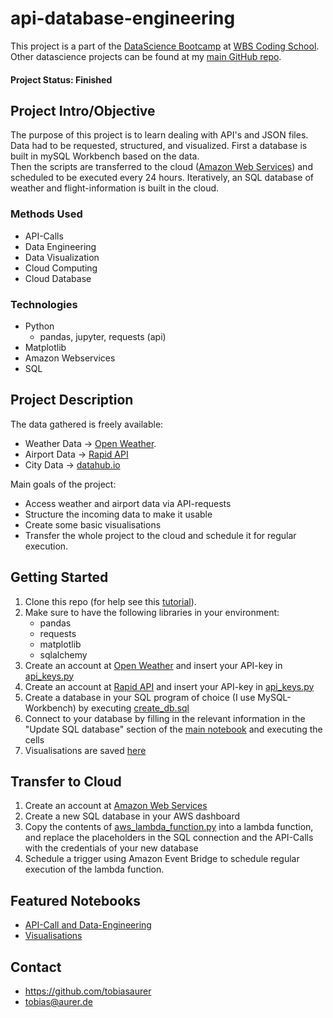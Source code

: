 # api-database-engineering
This project is a part of the [DataScience Bootcamp](https://www.wbscodingschool.com/data-science-bootcamp/) at [WBS Coding School](https://www.wbscodingschool.com/).   Other datascience projects can be found at my [main GitHub repo](https://github.com/tobiasaurer).

#### Project Status: Finished

## Project Intro/Objective
The purpose of this project is to learn dealing with API's and JSON files.   
Data had to be requested, structured, and visualized. 
First a database is built in mySQL Workbench based on the data.  
Then the scripts are transferred to the cloud ([Amazon Web Services](https://aws.amazon.com/de/)) and scheduled to be executed every 24 hours. 
Iteratively, an SQL database of weather and flight-information is built in the cloud.

### Methods Used
* API-Calls 
* Data Engineering
* Data Visualization
* Cloud Computing
* Cloud Database

### Technologies
* Python
  * pandas, jupyter, requests (api)
* Matplotlib
* Amazon Webservices
* SQL

## Project Description
The data gathered is freely available:
* Weather Data -> [Open Weather](https://openweathermap.org/).  
* Airport Data -> [Rapid API](https://rapidapi.com/aedbx-aedbx/api/aerodatabox/)
* City Data    -> [datahub.io](https://datahub.io/core/world-cities)
  
Main goals of the project:  
* Access weather and airport data via API-requests
* Structure the incoming data to make it usable 
* Create some basic visualisations
* Transfer the whole project to the cloud and schedule it for regular execution.

## Getting Started

1. Clone this repo (for help see this [tutorial](https://help.github.com/articles/cloning-a-repository/)).
2. Make sure to have the following libraries in your environment:
    - pandas
    - requests
    - matplotlib
    - sqlalchemy
3. Create an account at [Open Weather](https://openweathermap.org/) and insert your API-key in [api_keys.py](https://github.com/tobiasaurer/api-database-engineering/blob/main/api_keys.py)
4. Create an account at [Rapid API](https://rapidapi.com/aedbx-aedbx/api/aerodatabox/) and insert your API-key in [api_keys.py](https://github.com/tobiasaurer/api-database-engineering/blob/main/api_keys.py)
5. Create a database in your SQL program of choice (I use MySQL-Workbench) by executing [create_db.sql](https://github.com/tobiasaurer/api-database-engineering/blob/main/create_db.sql)
6. Connect to your database by filling in the relevant information in the "Update SQL database" section of the [main notebook](https://github.com/tobiasaurer/api-database-engineering/blob/main/api_requests_weather_flights.ipynb) and executing the cells
7. Visualisations are saved [here](https://github.com/tobiasaurer/api-database-engineering/tree/main/visualisations)


## Transfer to Cloud 
1. Create an account at [Amazon Web Services](https://aws.amazon.com/de/) 
2. Create a new SQL database in your AWS dashboard
3. Copy the contents of [aws_lambda_function.py](https://github.com/tobiasaurer/api-database-engineering/blob/main/aws_lambda_function.py) into a lambda function, and replace the placeholders in the SQL connection and the API-Calls with the credentials of your new database 
4. Schedule a trigger using Amazon Event Bridge to schedule regular execution of the lambda function. 


## Featured Notebooks
* [API-Call and Data-Engineering](https://github.com/tobiasaurer/api-database-engineering/blob/main/api_requests_weather_flights.ipynb)
* [Visualisations](https://github.com/tobiasaurer/api-database-engineering/blob/main/visualisations.ipynb)

## Contact
* https://github.com/tobiasaurer
* tobias@aurer.de